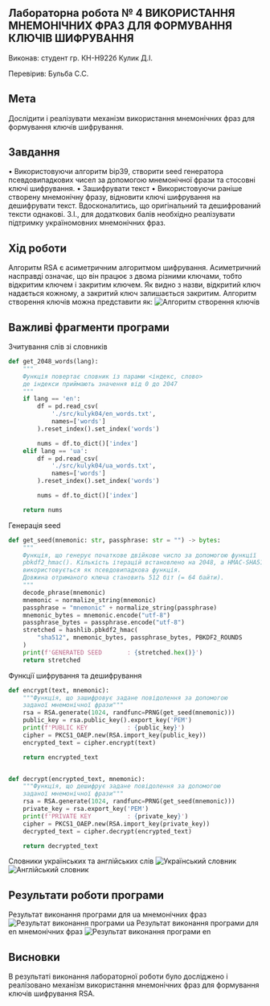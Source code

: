 ## Лабораторна робота № 4 ВИКОРИСТАННЯ МНЕМОНІЧНИХ ФРАЗ ДЛЯ ФОРМУВАННЯ КЛЮЧІВ ШИФРУВАННЯ

Виконав:
студент гр. КН-Н922б
Кулик Д.І.

Перевірив:
Бульба С.С.

## Мета
Дослідити і реалізувати механізм використання мнемонічних фраз для формування ключів шифрування.

## Завдання
•	Використовуючи алгоритм bip39, створити seed генератора псевдовипадкових чисел за допомогою мнемонічної фрази та стосовні ключі шифрування.
•	Зашифрувати текст
•	Використовуючи раніше створену мнемонічну фразу, відновити ключі шифрування на дешифрувати текст. Вдосконалитись, що оригінальний та дешифрований тексти однакові.
З.І., для додаткових балів необхідно реалізувати підтримку україномовних мнемонічних фраз.

## Хід роботи
Алгоритм RSA є асиметричним алгоритмом шифрування. Асиметричний насправді означає, що він працює з двома різними ключами, тобто відкритим ключем і закритим ключем. Як видно з назви, відкритий ключ надається кожному, а закритий ключ залишається закритим. 
Алгоритм створення ключів можна представити як:
![Алгоритм створення ключів](/lab04/doc/bip39_keys.png)

## Важливі фрагменти програми
Зчитування слів зі словників
```python
def get_2048_words(lang):
    """
    Функція повертає словник із парами <індекс, слово>
    де індекси приймають значення від 0 до 2047
    """
    if lang == 'en':
        df = pd.read_csv(
            './src/kulyk04/en_words.txt',
            names=['words']
        ).reset_index().set_index('words')

        nums = df.to_dict()['index']
    elif lang == 'ua':
        df = pd.read_csv(
            './src/kulyk04/ua_words.txt',
            names=['words']
        ).reset_index().set_index('words')

        nums = df.to_dict()['index']

    return nums
```
Генерація seed
```python
def get_seed(mnemonic: str, passphrase: str = "") -> bytes:
    """
    Функція, що генерує початкове двійкове число за допомогою функції
    pbkdf2_hmac(). Кількість ітерацій встановлено на 2048, а HMAC-SHA512
    використовується як псевдовипадкова функція.
    Довжина отриманого ключа становить 512 біт (= 64 байти).
    """
    decode_phrase(mnemonic)
    mnemonic = normalize_string(mnemonic)
    passphrase = "mnemonic" + normalize_string(passphrase)
    mnemonic_bytes = mnemonic.encode("utf-8")
    passphrase_bytes = passphrase.encode("utf-8")
    stretched = hashlib.pbkdf2_hmac(
        "sha512", mnemonic_bytes, passphrase_bytes, PBKDF2_ROUNDS
    )
    print(f'GENERATED SEED       : {stretched.hex()}')
    return stretched
```
Функції шифрування та дешифрування
```python
def encrypt(text, mnemonic):
    """Функція, що зашифровує задане повідолення за допомогою
    заданої мнемонічної фрази"""
    rsa = RSA.generate(1024, randfunc=PRNG(get_seed(mnemonic)))
    public_key = rsa.public_key().export_key('PEM')
    print(f'PUBLIC KEY           : {public_key}')
    cipher = PKCS1_OAEP.new(RSA.import_key(public_key))
    encrypted_text = cipher.encrypt(text)

    return encrypted_text


def decrypt(encrypted_text, mnemonic):
    """Функція, що дешифрує задане повідолення за допомогою
    заданої мнемонічної фрази"""
    rsa = RSA.generate(1024, randfunc=PRNG(get_seed(mnemonic)))
    private_key = rsa.export_key('PEM')
    print(f'PRIVATE KEY          : {private_key}')
    cipher = PKCS1_OAEP.new(RSA.import_key(private_key))
    decrypted_text = cipher.decrypt(encrypted_text)

    return decrypted_text
```
Словники українських та англійських слів
![Український словник](/lab04/doc/ua_dict.png)
![Англійський словник](/lab04/doc/en_dict.png)
## Результати роботи програми

Результат виконання програми для ua мнемонічних фраз
![Результат виконання програми ua](/lab04/doc/result_ua.png)
Результат виконання програми для en мнемонічних фраз
![Результат виконання програми en](/lab04/doc/result_en.png)
## Висновки
В результаті виконання лабораторної роботи було досліджено і реалізовано механізм використання мнемонічних фраз для формування ключів шифрування RSA. 